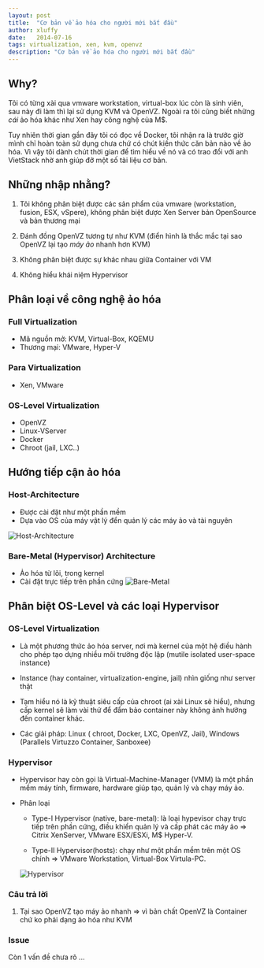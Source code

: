 ```yaml
---
layout: post
title:  "Cơ bản về ảo hóa cho người mới bắt đầu"
author: xluffy
date:   2014-07-16
tags: virtualization, xen, kvm, openvz
description: "Cơ bản về ảo hóa cho người mới bắt đầu"
---
```


## Why?

Tôi có từng xài qua vmware workstation, virtual-box lúc còn là sinh viên, sau này đi làm thì 
lại sử dụng KVM và OpenVZ. Ngoài ra tôi cũng biết những _cái_ ảo hóa khác như Xen hay công 
nghệ của M$.

Tuy nhiên thời gian gần đây tôi có đọc về Docker, tôi nhận ra là trước giờ mình chỉ hoàn toàn 
sử dụng chưa chứ có chút kiến thức căn bản nào về ảo hóa. Vì vậy tôi dành chút thời gian để
tìm hiểu về nó và có trao đổi với anh VietStack nhờ anh giúp đỡ một số tài liệu cơ bản.

## Những nhập nhằng?

1. Tôi không phân biệt được các sản phẩm của vmware (workstation, fusion, ESX, vSpere), không phân
biệt được Xen Server bản OpenSource và bản thương mại

2. Đánh đồng OpenVZ tương tự như KVM (điển hình là thắc mắc tại sao OpenVZ lại tạo _máy ảo_ nhanh hơn KVM)

3. Không phân biệt được sự khác nhau giữa Container với VM

4. Không hiểu khái niệm Hypervisor

## Phân loại về công nghệ ảo hóa

### Full Virtualization

+ Mã nguồn mở: KVM, Virtual-Box, KQEMU
+ Thương mại: VMware, Hyper-V 

### Para Virtualization

+ Xen, VMware

### OS-Level Virtualization

+ OpenVZ
+ Linux-VServer
+ Docker
+ Chroot (jail, LXC..)

## Hướng tiếp cận ảo hóa

### Host-Architecture

- Được cài đặt như một phần mềm
- Dựa vào OS của máy vật lý đển quản lý các máy ảo và tài nguyên

![Host-Architecture](http://i.imgur.com/BMFYAeF.png)

### Bare-Metal (Hypervisor) Architecture

- Ảo hóa từ lõi, trong kernel
- Cài đặt trực tiếp trên phần cứng
![Bare-Metal](http://i.imgur.com/hKTvbqs.png)

## Phân biệt OS-Level và các loại Hypervisor

### OS-Level Virtualization

- Là một phương thức ảo hóa server, nơi mà kernel của một hệ điều hành cho phép
tạo dựng nhiều môi trường độc lập (mutile isolated user-space instance)

- Instance (hay container, virtualization-engine, jail) nhìn giống như server thật

- Tạm hiểu nó là kỹ thuật siêu cấp của chroot (ai xài Linux sẽ hiểu), nhưng cấp 
kernel sẽ làm vài thứ để đẩm bảo container này không ảnh hưởng đến container khác.

- Các giải pháp: Linux ( chroot, Docker, LXC, OpenVZ, Jail), Windows (Parallels Virtuzzo Container,
Sanboxee)

### Hypervisor

- Hypervisor hay còn gọi là Virtual-Machine-Manager (VMM) là một phần mềm máy tính, firmware, hardware
giúp tạo, quản lý và chạy máy ảo.

- Phân loại

	- Type-I Hypervisor (native, bare-metal): là loại hypevisor chạy trực tiếp trên phần cứng, điều khiển
	quản lý và cấp phát các máy ảo => Citrix XenServer, VMware ESX/ESXi, M$ Hyper-V.
	
	- Type-II Hypervisor(hosts): chạy như một phần mềm trên một OS chính => VMware Workstation, Virtual-Box
	Virtula-PC.
	
	![Hypervisor](http://i.imgur.com/q1KX9dn.png)
	
### Câu trả lời

1. Tại sao OpenVZ tạo máy ảo nhanh => vì bản chất OpenVZ là Container chứ ko phải dạng ảo hóa như KVM


### Issue

Còn 1 vấn đề chưa rõ
...